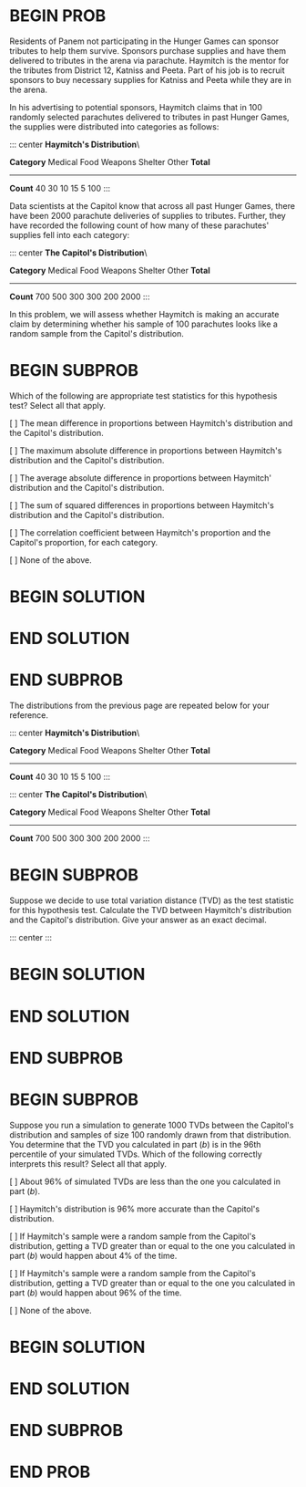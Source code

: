 # BEGIN PROB

Residents of Panem not participating in the Hunger Games can sponsor
tributes to help them survive. Sponsors purchase supplies and have them
delivered to tributes in the arena via parachute. Haymitch is the mentor
for the tributes from District 12, Katniss and Peeta. Part of his job is
to recruit sponsors to buy necessary supplies for Katniss and Peeta
while they are in the arena.

In his advertising to potential sponsors, Haymitch claims that in 100
randomly selected parachutes delivered to tributes in past Hunger Games,
the supplies were distributed into categories as follows:

::: center
**Haymitch's Distribution**\

  **Category**   Medical   Food   Weapons   Shelter   Other   **Total**
  -------------- --------- ------ --------- --------- ------- -----------
  **Count**      $40$      $30$   $10$      $15$      $5$     $100$
:::

Data scientists at the Capitol know that across all past Hunger Games,
there have been 2000 parachute deliveries of supplies to tributes.
Further, they have recorded the following count of how many of these
parachutes' supplies fell into each category:

::: center
**The Capitol's Distribution**\

  **Category**   Medical   Food    Weapons   Shelter   Other   **Total**
  -------------- --------- ------- --------- --------- ------- -----------
  **Count**      $700$     $500$   $300$     $300$     $200$   $2000$
:::

In this problem, we will assess whether Haymitch is making an accurate
claim by determining whether his sample of 100 parachutes looks like a
random sample from the Capitol's distribution.

# BEGIN SUBPROB

Which of the following are appropriate test statistics for this hypothesis test? Select all that apply.

[ ] The mean difference in proportions between Haymitch's distribution and the Capitol's distribution.

[ ] The maximum absolute difference in proportions between Haymitch's distribution and the Capitol's distribution.

[ ] The average absolute difference in proportions between Haymitch' distribution and the Capitol's distribution.

[ ] The sum of squared differences in proportions between Haymitch's distribution and the Capitol's distribution.

[ ] The correlation coefficient between Haymitch's proportion and the Capitol's proportion, for each category.

[ ] None of the above.

# BEGIN SOLUTION

# END SOLUTION

# END SUBPROB

The distributions from the previous page are repeated below for your
reference.

::: center
**Haymitch's Distribution**\

  **Category**   Medical   Food   Weapons   Shelter   Other   **Total**
  -------------- --------- ------ --------- --------- ------- -----------
  **Count**      $40$      $30$   $10$      $15$      $5$     $100$
:::

::: center
**The Capitol's Distribution**\

  **Category**   Medical   Food    Weapons   Shelter   Other   **Total**
  -------------- --------- ------- --------- --------- ------- -----------
  **Count**      $700$     $500$   $300$     $300$     $200$   $2000$
:::

# BEGIN SUBPROB

Suppose we decide to use total variation distance (TVD) as the test
statistic for this hypothesis test. Calculate the TVD between Haymitch's
distribution and the Capitol's distribution. Give your answer as an
exact decimal.

::: center
:::

# BEGIN SOLUTION

# END SOLUTION

# END SUBPROB

# BEGIN SUBPROB

Suppose you run a simulation to generate 1000 TVDs between the Capitol's
distribution and samples of size 100 randomly drawn from that
distribution. You determine that the TVD you calculated in part $(b)$ is
in the 96th percentile of your simulated TVDs. Which of the following
correctly interprets this result? Select all that apply.

[ ] About 96% of simulated TVDs are less than the one you calculated in part $(b)$.

[ ] Haymitch's distribution is 96% more accurate than the Capitol's distribution.

[ ] If Haymitch's sample were a random sample from the Capitol's distribution, getting a TVD greater than or equal to the one you calculated in part $(b)$ would happen about 4% of the time.

[ ] If Haymitch's sample were a random sample from the Capitol's distribution, getting a TVD greater than or equal to the one you calculated in part $(b)$ would happen about 96% of the time.

[ ] None of the above.

# BEGIN SOLUTION

# END SOLUTION

# END SUBPROB

# END PROB